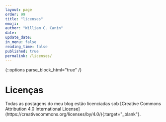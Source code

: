 ```yaml
---
layout: page
order: 99
title: "licenses"
emoji:
author: "William C. Canin"
date:
update_date:
in_menu: false
reading_time: false
published: true
permalink: /licenses/
---
```


{::options parse_block_html="true" /}

# Licenças

<div class="license-wrap">
Todas as postagens do meu blog estão licenciadas sob [Creative Commons Attribution 4.0 International License](https://creativecommons.org/licenses/by/4.0/){:target="_blank"}.

<!-- Minhas fotos estão licenciadas sob [Creative Commons Attribution-NonCommercial-ShareAlike 4.0 International License](https://creativecommons.org/licenses/by-nc-sa/4.0/){:target="_blank"} -->
</div>
